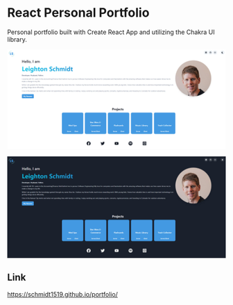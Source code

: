 # React Personal Portfolio
Personal portfolio built with Create React App and utilizing the Chakra UI library.

![Image of portfolio-light](https://github.com/Schmidt1519/portfolio/blob/main/portfolio-light.jpg)

![Image of portfolio-dark](https://github.com/Schmidt1519/portfolio/blob/main/portfolio-dark.jpg)

## Link
https://schmidt1519.github.io/portfolio/
